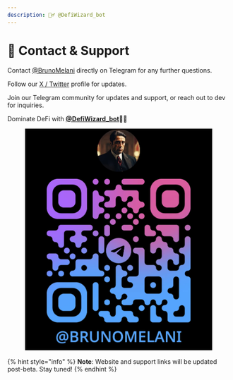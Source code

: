 ```yaml
---
description: 🧙‍♂️ @DefiWizard_bot
---
```


# 📱 Contact & Support

Contact [@BrunoMelani](https://t.me/BrunoMelani) directly on Telegram for any further questions.

Follow our [X / Twitter](https://x.com/DefiWizard_bot) profile for updates.&#x20;

Join our Telegram community for updates and support, or reach out to dev for inquiries.

Dominate DeFi with [**@DefiWizard\_bot**](https://t.me/DefiWizard_Bot)🧙‍♂️

<figure><img src="../.gitbook/assets/image.png" alt="" width="563"><figcaption></figcaption></figure>

{% hint style="info" %}
**Note**: Website and support links will be updated post-beta. Stay tuned!
{% endhint %}
